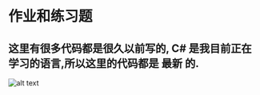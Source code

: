# 作业和练习题

这里有很多代码都是很久以前写的, **C#** 是我目前正在学习的语言,所以这里的代码都是 **最新** 的.
--------------------------------------------------------------------------------------

![alt text](https://github.com/TianruiShi/str/blob/master/Src/Image/我的极客方式.png "Logo 我的极客方式")
